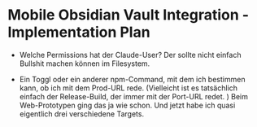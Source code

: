 # Mobile Obsidian Vault Integration - Implementation Plan

- Welche Permissions hat der Claude-User? Der sollte nicht einfach Bullshit machen können im Filesystem.

- Ein Toggl oder ein anderer npm-Command, mit dem ich bestimmen kann, ob ich mit dem Prod-URL rede. (Vielleicht ist es tatsächlich einfach der Release-Build, der immer mit der Port-URL redet. ) Beim Web-Prototypen ging das ja wie schon. Und jetzt habe ich quasi eigentlich drei verschiedene Targets.
